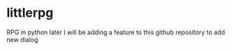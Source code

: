 # littlerpg
RPG in python
later I will be adding a feature to this github repository to add new dialog
